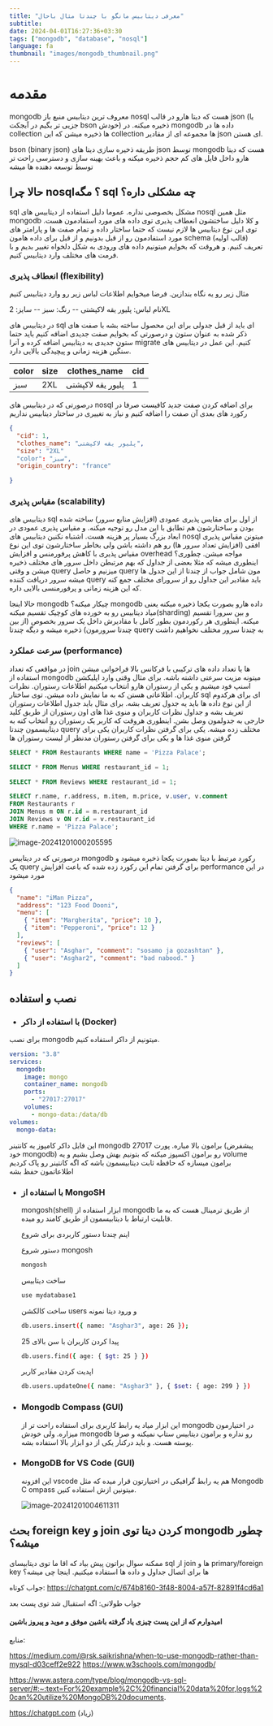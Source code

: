 ```yaml
---
title: "معرفی دیتابیس مانگو با چندتا مثال باحال"
subtitle:
date: 2024-04-01T16:27:36+03:30
tags: ["mongodb", "database", "nosql"]
language: fa
thumbnail: "images/mongodb_thumbnail.png"
---
```


# مقدمه

mongodb معروف ترین دیتابیس منبع باز nosql هست که دیتا هارو در قالب json (یا جزیی تر بگیم در آبجکت bson خودش) ذخیره میکنه. در mongodb داده ها در collection ها ذخیره میشن که این collection ها مجموعه ای از مقادیر json ای هستن.

bson (binary json) طریقه ذخیره سازی دیتا های json توسط mongodb هست که دیتا هارو داخل فایل های کم حجم ذخیره میکنه و باعث بهینه سازی و دسترسی راحت تر توسط توسعه دهنده ها میشه

## حالا چرا nosql؟ مگه sql چه مشکلی داره؟

sql مشکل بخصوصی نداره. عموما دلیل استفاده از دیتابیس های nosql مثل همین mongodb و کلا دلیل ساختشون انعطاف پذیری توی داده های مورد استفادمون هست. توی این نوع دیتابیس ها لازم نیست که حتما ساختار داده و تمام صفت ها و پارامتر های مورد استفادمون رو از قبل بدونیم و از قبل برای داده هامون schema (قالب اولیه) تعریف کنیم. و هروقت که بخوایم میتونیم داده های ورودی به شکل دلخواه تغییر بدیم و با فرمت های مختلف وارد دیتابیس کنیم.

### انعطاف پذیری (flexibility)

مثال زیر رو یه نگاه بندازین. فرضا میخوایم اطلاعات لباس زیر رو وارد دیتابیس کنیم

نام لباس: پلیور یقه لاکپشتی -- رنگ: سبز -- سایز: 2XL

در دیتابیس های sql ای باید از قبل جدولی برای این محصول ساخته بشه با صفت های ذکر شده به عنوان ستون و درصورتی که بخوایم صفت جدیدی اضافه کنیم باید حتما ستون جدیدی به دیتابیس اضافه کرده و آنرا migrate کنیم. این عمل در دیتابیس های سنگین هزینه زمانی و پیچیدگی بالایی دارد.

| color | size | clothes_name      | cid |
| ----- | ---- | ----------------- | --- |
| سبز   | 2XL  | پلیور یقه لاکپشتی | 1   |

درصورتی که در دیتابیس های nosql برای اضافه کردن صفت جدید کافیست صرفا در رکورد های بعدی آن صفت را اضافه کنیم و نیاز به تغییری در ساختار دیتابیس نداریم

```json
{
  "cid": 1,
  "clothes_name": "پلیور یقه لاکپشتی",
  "size": "2XL"
  "color": "سبز",
  "origin_country": "france"

}
```

### مقیاس پذیری (scalability)

دیتابیس های sql از اول برای مقایس پذیری عمودی (افزایش منابع سرور) ساخته شده بودن و ساختارشون هم تطابق با این مدل رو توجیه میکنه. و مقیاس پذیری عمودی در ابعاد بزرگ بسیار پر هزینه هست. اشتباه نکنین دیتابیس های nosql میتونن مقیاس پذیری افقی (افزایش تعداد سرور ها) رو هم داشته باشن ولی بخاطر ساختارشون توی این نوع مقیاس پذیری با کاهش پرفورمنس و افزایش overhead مواجه میشن. چطوری؟ اینطوری میشه که مثلا بعضی از جداول که بهم مرتبطن داخل سرور های مختلف ذخیره میشن و وقتی query میزنیم و حاصل query مون شامل جواب از چندتا از این جدول ها میشه سرور دریافت کننده query باید مقادیر این جداول رو از سرورای مختلف جمع کنه که این هزینه زمانی و پرفورمنسی بالایی داره.

حالا اینجا mongodb چیکار میکنه؟ mongodb داده هارو بصورت یکجا ذخیره میکنه یعنی میاد دیتابیس رو به خورده های کوچیک تقسیم میکنه(sharding) و بین سرورا تقسیم میکنه. اینطوری هر رکوردمون بطور کامل با مقادیرش داخل یک سرور بخصوص (از بین چندتا سرورمون) ذخیره میشه و دیگه چندتا query به چندتا سرور مختلف نخواهیم داشت

### سرعت عملکرد (performance)

در مواقعی که تعداد join ها یا تعداد داده های ترکیبی با فرکانس بالا فراخوانی میشن استفاده از mongodb میتونه مزیت سرعتی داشته باشه. برای مثال وقتی وارد اپلیکشن اسنپ فود میشیم و یکی از رستوران هارو انتخاب میکنیم اطلاعات رستوران. نظرات کاربران. اطلاعاتی هستن که به ما نمایش داده میشن. توی ساختار sql ای برای هرکدوم از این نوع داده ها باید یه جدول تعریف بشه. برای مثال باید جدول اطلاعات رستوران تعریف بشه و جداول نظرات کاربران و منوی غذا های اون رستوران از طریق کلید خارجی به جدولمون وصل بشن. اینطوری هروقت که کاربر یک رستوران رو انتخاب کنه به دیتابیسمون چندتا query مختلف زده میشه. یکی برای گرفتن نظرات کاربران یکی برای گرفتن منوی غذا ها و یکی برای گرفتن رستوران مدنظر از لیست رستوران ها

```sql
SELECT * FROM Restaurants WHERE name = 'Pizza Palace';

SELECT * FROM Menus WHERE restaurant_id = 1;

SELECT * FROM Reviews WHERE restaurant_id = 1;

SELECT r.name, r.address, m.item, m.price, v.user, v.comment
FROM Restaurants r
JOIN Menus m ON r.id = m.restaurant_id
JOIN Reviews v ON r.id = v.restaurant_id
WHERE r.name = 'Pizza Palace';

```

![image-20241201000205595](images/vscodemongo.png)

درصورتی که در دیتابیس mongodb رکورد مرتبط با دیتا بصورت یکجا ذخیره میشود و یک query برای گرفتن تمام این رکورد زده شده که باعث افزایش performance در این مورد میشود

```json
{
  "name": "iMan Pizza",
  "address": "123 Food Dooni",
  "menu": [
    { "item": "Margherita", "price": 10 },
    { "item": "Pepperoni", "price": 12 }
  ],
  "reviews": [
    { "user": "Asghar", "comment": "sosamo ja gozashtan" },
    { "user": "Asghar2", "comment": "bad nabood." }
  ]
}
```

## نصب و استفاده

- ### با استفاده از داکر (Docker)

برای نصب mongodb میتونیم از داکر استفاده کنیم.

```yaml
version: "3.8"
services:
  mongodb:
    image: mongo
    container_name: mongodb
    ports:
      - "27017:27017"
    volumes:
      - mongo-data:/data/db
volumes:
  mongo-data:
```

این فایل داکر کامپوز یه کانتینر mongodb برامون بالا میاره. پورت 27017 (پیشفرض خود mongodb) رو برامون اکسپوز میکنه که بتونیم بهش وصل بشیم و یه volume برامون میسازه که حافظه ثابت دیتابیسمون باشه که اگه کانتینر رو پاک کردیم اطلاعاتمون حفظ بشه

- ### با استفاده از MongoSH

  mongosh(shell) ابزار استفاده از mongodb از طریق ترمینال هست که به ما قابلیت ارتباط با دیتابیسمون از طریق کامند رو میده.

  اینم چندتا دستور کاربردی برای شروع

  دستور شروع mongosh

  ```sh
  mongosh
  ```

  ساخت دیتابیس

  ```sh
  use mydatabase1
  ```

  ساخت کالکشن users و ورود دیتا نمونه

  ```sh
  db.users.insert({ name: "Asghar3", age: 26 });
  ```

  پیدا کردن کاربران با سن بالای 25

  ```sh
  db.users.find({ age: { $gt: 25 } })
  ```

  اپدیت کردن مقادیر کاربر

  ```sh
  db.users.updateOne({ name: "Asghar3" }, { $set: { age: 299 } })

  ```

- ### Mongodb Compass (GUI)

  این ابزار میاد یه رابط کاربری برای استفاده راحت تر از mongodb در اختیارمون میزاره. ولی خودش mongodb رو نداره و برامون دیتابیس ستاپ نمیکنه و صرفا پوسته هست. و باید درکنار یکی از دو ابزار بالا استفاده بشه.

- ### MongoDB for VS Code (GUI)

  این افزونه vscode هم یه رابط گرافیکی در اختیارتون قرار میده که مثل Mongodb C ompass میتونین ازش استفاده کنین.

  ![image-20241201004611311](images/vscodemongo.png)

## بحث foreign key و join کردن دیتا توی mongodb چطور میشه؟

ممکنه سوال براتون پیش بیاد که اقا ما توی دیتابیسای sql از join ها و primary/foreign key ها برای اتصال جداول و داده ها استفاده میکنیم. اینجا چی میشه؟

جواب کوتاه:
https://chatgpt.com/c/674b8160-3f48-8004-a57f-82891f4cd6a1

جواب طولانی: اگه استقبال شد توی پست بعد

#### امیدوارم که از این پست چیزی یاد گرفته باشین موفق و موید و پیروز باشین

منابع:

https://medium.com/@rsk.saikrishna/when-to-use-mongodb-rather-than-mysql-d03ceff2e922
https://www.w3schools.com/mongodb/

https://www.astera.com/type/blog/mongodb-vs-sql-server/#:~:text=For%20example%2C%20financial%20data%20for,logs%20can%20utilize%20MongoDB%20documents.

https://chatgpt.com (زیاد)
